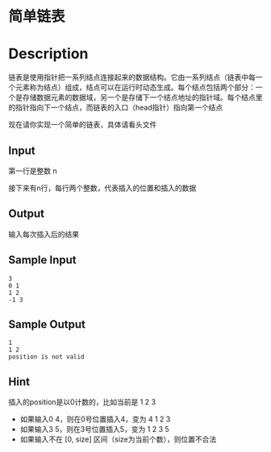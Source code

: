 # 简单链表

# Description
链表是使用指针把一系列结点连接起来的数据结构。它由一系列结点（链表中每一个元素称为结点）组成，结点可以在运行时动态生成。每个结点包括两个部分：一个是存储数据元素的数据域，另一个是存储下一个结点地址的指针域。每个结点里的指针指向下一个结点，而链表的入口（head指针）指向第一个结点

现在请你实现一个简单的链表，具体请看头文件

## Input 
第一行是整数 n

接下来有n行，每行两个整数，代表插入的位置和插入的数据

## Output
输入每次插入后的结果

## Sample Input
```
3
0 1
1 2
-1 3
```

## Sample Output
```
1
1 2
position is not valid
```
## Hint
插入的position是以0计数的，比如当前是 1 2 3
* 如果输入0 4，则在0号位置插入4，变为 4 1 2 3
* 如果输入3 5，则在3号位置插入5，变为 1 2 3 5
* 如果输入不在 [0, size] 区间（size为当前个数），则位置不合法